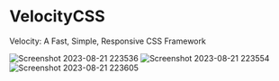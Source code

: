 # VelocityCSS
Velocity: A Fast, Simple, Responsive CSS Framework 

![Screenshot 2023-08-21 223536](https://github.com/pratikt76/VelocityCSS/assets/96099806/795224a5-3e1b-4c9e-9b0e-4117418eda0e)
![Screenshot 2023-08-21 223554](https://github.com/pratikt76/VelocityCSS/assets/96099806/fea5994e-f3b4-446a-b5fd-f7f14071a2b8)
![Screenshot 2023-08-21 223605](https://github.com/pratikt76/VelocityCSS/assets/96099806/6e9f865b-04e7-4ba8-bc59-542b73945772)

